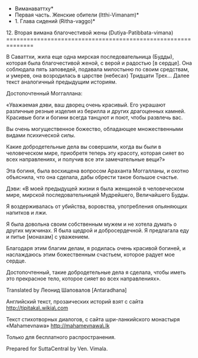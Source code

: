 * Виманаваттху*
* Первая часть\. Женские обители \(Itthi\-Vimanam\)*
* 1\. Глава сидений \(Ritha\-vaggo\)*

12\. Вторая вимана благочестивой жены \(Dutiya\-Patibbata\-vimana\)
\=\=\=\=\=\=\=\=\=\=\=\=\=\=\=\=\=\=\=\=\=\=\=\=\=\=\=\=\=\=\=\=\=\=\=\=\=\=\=\=\=\=\=\=\=\=\=\=\=\=\=\=\=\=\=\=\=\=\=\=\=\=

В Саваттхи, жила еще одна мирская последовательница \(Будды\), которая была благочестивой женой, с верой и радостью \[в сердце\]\. Она соблюдала пять заповедей, подавала милостыню по своим средствам, и умерев, она возродилась в царстве \(небесах\) Тридцати Трех… Далее текст аналогичный предыдущим историям\.

Достопочтенный Моггаллана:

«Уважаемая дэви, ваш дворец очень красивый\. Его украшают различные резные изделия из берилла и других драгоценных камней\. Красивые боги и богини всегда танцуют и поют, чтобы развлечь вас\.

Вы очень могущественное божество, обладающее множественными видами психической силы\.

Какие добродетельные дела вы совершили, когда вы были в человеческом мире, приобретя теперь эту красоту, которая сияет во всех направлениях, и получив все эти замечательные вещи?»

Эта богиня, была восхищена вопросом Араханта Моггалланы, и охотно объяснила, что она сделала, дабы обрести такое большое счастье\.

Дэви: «В моей предыдущей жизни я была женщиной в человеческом мире, мирской последовательницей Мудрейшего, Величайшего Будды\.

Я воздерживалась от убийства, воровства, употребления опьяняющих напитков и лжи\.

Я была довольна своим собственным мужем и не хотела думать о других мужчинах\. Я была щедрой и добросердечной\. Я предлагала еду и питье \[монахам\] с уважением\.

Благодаря этим благим делам, я родилась очень красивой богиней, и наслаждаюсь этим божественным счастьем, которое радует мое сердце\.

Достопочтенный, такие добродетельные дела я сделала, чтобы иметь это прекрасное тело, которое сияет во всех направлениях»\.

Translated by Леонид Шаповалов \[Antaradhana\]

Английский текст, прозаических историй взят с сайта <http://tipitaka\.wikia\.com>

Текст стихотворных диалогов, с сайта шри\-ланкийского монастыря «Mahamevnawa» <http://mahamevnawa\.lk>

Только для бесплатного распространения\.

Prepared for SuttaCentral by Ven\. Vimala\.